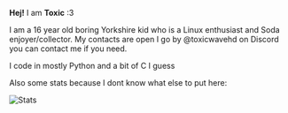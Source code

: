 **Hej!** I am **Toxic** :3

I am a 16 year old boring Yorkshire kid who is a Linux enthusiast and Soda enjoyer/collector.
My contacts are open I go by @toxicwavehd on Discord you can contact me if you need.

I code in mostly Python and a bit of C I guess

Also some stats because I dont know what else to put here:

![Stats](https://github-readme-stats.vercel.app/api?username=toxicwavehd&show_icons=true?theme=cobolt)
